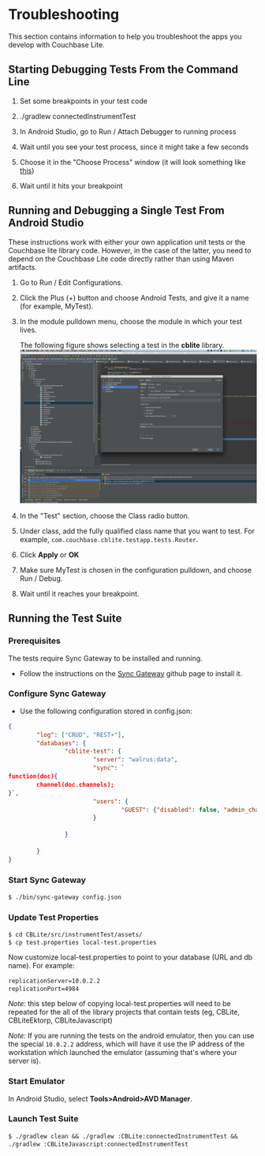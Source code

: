 # Troubleshooting

This section contains information to help you troubleshoot the apps you develop with Couchbase Lite.

## Starting Debugging Tests From the Command Line

1. Set some breakpoints in your test code

2. ./gradlew connectedInstrumentTest

3. In Android Studio, go to Run / Attach Debugger to running process

4. Wait until you see your test process, since it might take a few seconds

5. Choose it in the "Choose Process" window (it will look something like [this](http://cl.ly/image/0v313G320T3B))

6. Wait until it hits your breakpoint


## Running and Debugging a Single Test From Android Studio

These instructions work with either your own application unit tests or the Couchbase lite library code.  However, in the case of the latter, you need to depend on the Couchbase Lite code directly rather than using Maven artifacts.

1. Go to Run / Edit Configurations.

2. Click the Plus (+) button and choose Android Tests, and give it a name (for example, MyTest).

3. In the module pulldown menu, choose the module in which your test lives.

	The following figure shows selecting a test in the **cblite** library.  
![](images/debug-screen.png)

4. In the "Test" section, choose the Class radio button.
  
5. Under class, add the fully qualified class name that you want to test. For example, `com.couchbase.cblite.testapp.tests.Router`.

6. Click **Apply** or **OK**

7. Make sure MyTest is chosen in the configuration pulldown, and choose Run / Debug.

8. Wait until it reaches your breakpoint.


## Running the Test Suite

### Prerequisites

The tests require Sync Gateway to be installed and running.

* Follow the instructions on the [Sync Gateway](https://github.com/couchbase/sync_gateway) github page to install it.

### Configure Sync Gateway

* Use the following configuration stored in config.json:

```json
{
        "log": ["CRUD", "REST+"],
        "databases": {
                "cblite-test": {
                        "server": "walrus:data",
                        "sync": `
function(doc){
        channel(doc.channels);
}`,
                        "users": {
                                "GUEST": {"disabled": false, "admin_channels": ["*"]}
                        }

                }

        }
}
```

### Start Sync Gateway

```bash
$ ./bin/sync-gateway config.json
```

### Update Test Properties

```
$ cd CBLite/src/instrumentTest/assets/
$ cp test.properties local-test.properties 
```

Now customize local-test.properties to point to your database (URL and db name).  For example:

```
replicationServer=10.0.2.2
replicationPort=4984
```

_Note:_ this step below of copying local-test.properties will need to be repeated for the all of the library projects that contain tests (eg, CBLite, CBLiteEktorp, CBLiteJavascript)

_Note:_ If you are running the tests on the android emulator, then you can use the special `10.0.2.2` address, which will have it use the IP address of the workstation which launched the emulator (assuming that's where your server is).

### Start Emulator

In Android Studio,  select **Tools>Android>AVD Manager**.

### Launch Test Suite

```
$ ./gradlew clean && ./gradlew :CBLite:connectedInstrumentTest && ./gradlew :CBLiteJavascript:connectedInstrumentTest
```


